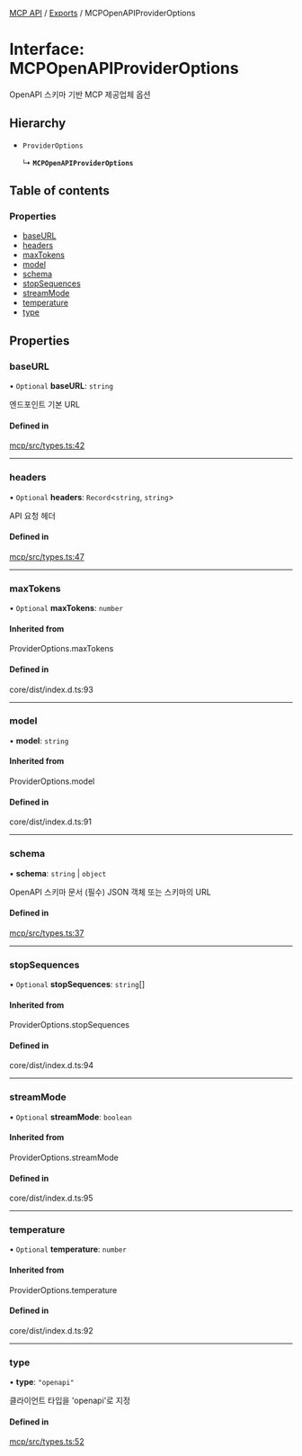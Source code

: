 [MCP API](../../) / [Exports](../modules) / MCPOpenAPIProviderOptions

# Interface: MCPOpenAPIProviderOptions

OpenAPI 스키마 기반 MCP 제공업체 옵션

## Hierarchy

- `ProviderOptions`

  ↳ **`MCPOpenAPIProviderOptions`**

## Table of contents

### Properties

- [baseURL](MCPOpenAPIProviderOptions#baseurl)
- [headers](MCPOpenAPIProviderOptions#headers)
- [maxTokens](MCPOpenAPIProviderOptions#maxtokens)
- [model](MCPOpenAPIProviderOptions#model)
- [schema](MCPOpenAPIProviderOptions#schema)
- [stopSequences](MCPOpenAPIProviderOptions#stopsequences)
- [streamMode](MCPOpenAPIProviderOptions#streammode)
- [temperature](MCPOpenAPIProviderOptions#temperature)
- [type](MCPOpenAPIProviderOptions#type)

## Properties

### baseURL

• `Optional` **baseURL**: `string`

엔드포인트 기본 URL

#### Defined in

[mcp/src/types.ts:42](https://github.com/robotaio/robota/blob/c397724a2d06d66ad71d874519312f9bbb9b1d70/packages/mcp/src/types.ts#L42)

___

### headers

• `Optional` **headers**: `Record`\<`string`, `string`\>

API 요청 헤더

#### Defined in

[mcp/src/types.ts:47](https://github.com/robotaio/robota/blob/c397724a2d06d66ad71d874519312f9bbb9b1d70/packages/mcp/src/types.ts#L47)

___

### maxTokens

• `Optional` **maxTokens**: `number`

#### Inherited from

ProviderOptions.maxTokens

#### Defined in

core/dist/index.d.ts:93

___

### model

• **model**: `string`

#### Inherited from

ProviderOptions.model

#### Defined in

core/dist/index.d.ts:91

___

### schema

• **schema**: `string` \| `object`

OpenAPI 스키마 문서 (필수)
JSON 객체 또는 스키마의 URL

#### Defined in

[mcp/src/types.ts:37](https://github.com/robotaio/robota/blob/c397724a2d06d66ad71d874519312f9bbb9b1d70/packages/mcp/src/types.ts#L37)

___

### stopSequences

• `Optional` **stopSequences**: `string`[]

#### Inherited from

ProviderOptions.stopSequences

#### Defined in

core/dist/index.d.ts:94

___

### streamMode

• `Optional` **streamMode**: `boolean`

#### Inherited from

ProviderOptions.streamMode

#### Defined in

core/dist/index.d.ts:95

___

### temperature

• `Optional` **temperature**: `number`

#### Inherited from

ProviderOptions.temperature

#### Defined in

core/dist/index.d.ts:92

___

### type

• **type**: ``"openapi"``

클라이언트 타입을 'openapi'로 지정

#### Defined in

[mcp/src/types.ts:52](https://github.com/robotaio/robota/blob/c397724a2d06d66ad71d874519312f9bbb9b1d70/packages/mcp/src/types.ts#L52)
